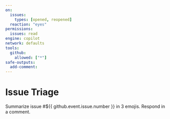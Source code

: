 ```yaml
---
on:
  issues:
    types: [opened, reopened]
  reaction: "eyes"
permissions:
  issues: read
engine: copilot
network: defaults
tools:
  github:
    allowed: ["*"]
safe-outputs:
  add-comment:
---
```

# Issue Triage
Summarize issue #${{ github.event.issue.number }} in 3 emojis. Respond in a comment.